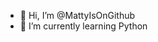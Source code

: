 - 👋 Hi, I’m @MattyIsOnGithub
- 🌱 I’m currently learning Python

<!---
MattyIsOnGithub/MattyIsOnGithub is a ✨ special ✨ repository because its `README.md` (this file) appears on your GitHub profile.
You can click the Preview link to take a look at your changes.
--->
